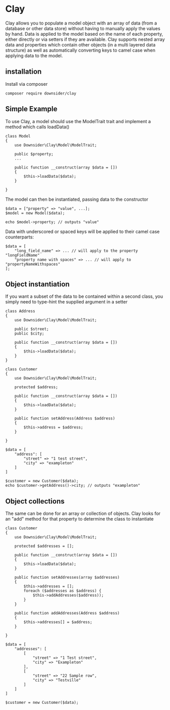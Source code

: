 # Clay

Clay allows you to populate a model object with an array of data (from a database or other data store) without having to
manually apply the values by hand. Data is applied to the model based on the name of each property, either directly or via setters if they are available.
Clay supports nested array data and properties which contain other objects (in a multi layered data structure) as well as
automatically converting keys to camel case when applying data to the model.

## installation

Install via composer

    composer require downsider/clay

## Simple Example

To use Clay, a model should use the ModelTrait trait and implement a method which calls loadData()

    class Model
    {
        use Downsider\Clay\Model\ModelTrait;
    
        public $property;
        ...

        public function __construct(array $data = [])
        {
            $this->loadData($data);
        }

    }

The model can then be instantiated, passing data to the constructor

    $data = ["property" => "value", ...];
    $model = new Model($data);

    echo $model->property; // outputs "value"

Data with underscored or spaced keys will be applied to their camel case counterparts:

    $data = [
        "long_field_name" => ... // will apply to the property "longFieldName"
        "property name with spaces" => ... // will apply to "propertyNameWithspaces"
    ];


## Object instantiation

If you want a subset of the data to be contained within a second class, you simply need to type-hint the
supplied argument in a setter

    class Address
    {
        use Downsider\Clay\Model\ModelTrait;

        public $street;
        public $city;

        public function __construct(array $data = [])
        {
            $this->loadData($data);
        }
    }

    class Customer
    {
        use Downsider\Clay\Model\ModelTrait;
    
        protected $address;
    
        public function __construct(array $data = [])
        {
            $this->loadData($data);
        }
    
        public function setAddress(Address $address)
        {
            $this->address = $address;
        }
    
    }

    $data = [
        "address": [
            "street" => "1 test street",
            "city" => "exampleton"
        ]
    ]

    $customer = new Customer($data);
    echo $customer->getAddress()->city; // outputs "exampleton"

## Object collections

The same can be done for an array or collection of objects. Clay looks for an "add" method for that property to
determine the class to instantiate

    class Customer
    {
        use Downsider\Clay\Model\ModelTrait;
    
        protected $addresses = [];
    
        public function __construct(array $data = [])
        {
            $this->loadData($data);
        }
    
        public function setAddresses(array $addresses)
        {
            $this->addresses = [];
            foreach ($addresses as $address) {
                $this->addAddresses($address));
            }
        }
    
        public function addAddresses(Address $address)
        {
            $this->addresses[] = $address;
        }
    
    }
    
    $data = [
        "addresses": [
            [
                "street" => "1 Test street",
                "city" => "Exampleton"
            ],
            [
                "street" => "22 Sample row",
                "city" => "Testville"
            ]
        ]
    ]
    
    $customer = new Customer($data);

